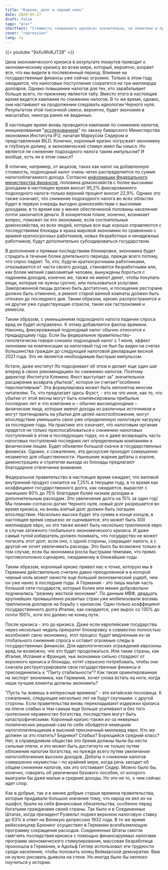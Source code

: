 ```yaml
---
title: "Корона, долг и черный ноль"
date: 2020-05-27
draft: false
tags: "штат"
shorttext: "Стоимость «коронного кризиса» значительна, но политики и предприниматели требуют снижения налогов. Насколько глупым может быть человек?"
cover: "repression"
lang: ru
---
```


{{< youtube "9sXuWoKJT28" >}}

Цена экономического кризиса в результате локаутов приводит к экономическому кризису во всем мире, который, вероятно, взорвет все, что мы видели в послевоенный период. Влияние на государственные финансы уже сейчас огромно. Только в этом году ожидается, что налоговые поступления сократятся на три миллиарда долларов. Однако повышение налогов для тех, кто зарабатывает больше всего, по-прежнему является табу. Вместо этого в настоящее время ведется кампания по снижению налогов. В то же время, однако, они настаивают на продолжении следовать идеологии Черного нуля. Результатом этой токсичной смеси, вероятно, будет экономия в масштабах, никогда ранее не виданных.

В настоящее время вновь проводится кампания по снижению налогов, инициированная "[исследованием](https://www.augsburger-allgemeine.de/bayern/Ifo-Institut-spricht-sich-fuer-Steuerentlastung-als-Konjunkturanstoss-aus-id57393486.html "Ifo-Institut spricht sich für Steuerentlastung als Konjunkturanstoß aus")" по заказу баварского Министерства экономики Института IFO, начатая Маркусом Седером и представленная BILD. Конечно, коронный кризис погружает экономику в глубокую долину, и экономический стимул имел бы смысл. Но является ли снижение подоходного налога таким импульсом? И вообще, есть ли в этом смысл?

В отличие, например, от акцизов, таких как налог на добавленную стоимость, подоходный налог очень четко распределяется по сумме налогооблагаемого дохода. Согласно [информации Федерального министерства финансов](/static/downloads/WD-4-036-19-pdf-data.pdf "Anteile verschiedener Einkommensgruppen am Steueraufkommen"), половина домохозяйств с более высокими доходами в настоящее время вносит 95,2% фиксированного подоходного налога-только верхний процент вносит 22,9%. Однако это также означает, что снижение подоходного налога во всех областях будет в первую очередь выгодно домохозяйствам с высокими доходами, в то время как у менее обеспеченной половины населения почти закончатся деньги. В конкретном плане, конечно, возникает вопрос, поможет ли это экономике, если состоятельные домохозяйства, из всех людей, которые все еще хорошо справляются с последствиями блокады и краха мировой экономики по сравнению с армией краткосрочных работников, новых безработных и ненадежных работников, будут дополнительно субсидироваться государством.

В дополнение к прямым последствиям блокировки, экономика будет страдать в течение более длительного периода, прежде всего потому, что спрос падает. Те, кто, будучи краткосрочными работниками, отказываются от части своего дохода, становятся безработными или, как более мелкий самозанятый человек, вынуждены бороться с падением доходов, конечно же, также не имеют денег, чтобы покупать вещи, которые не нужны срочно, или пользоваться услугами. Замороженной пиццы должно быть достаточно, и посещение ресторана должно быть отменено, а ремонт старой ванной комнаты должен быть отложен до последнего дня. Таким образом, кризис распространится и на другие уже существующие отрасли, такие как гастрономия и ремесла.

Таким образом, с уменьшением подоходного налога падение спроса вряд ли будет исправлено. К этому добавляется фактор времени. Наконец, фиксированный подоходный налог обычно относится к предыдущему году. Если бы федеральное правительство-гипотетически говоря-снизило подоходный налог с 1 июня, эффект экономии на компенсации за налоговый год не был бы виден на счетах большинства граждан до следующей налоговой декларации весной 2021 года. Это не является необходимым быстрым импульсом.

Кстати, даже институт Ifo подозревает об этом и делает еще один шаг вперед в своих рекомендациях по снижению налогов. Поэтому директор Института Клеменс Фюст выступает за" значительное расширение возврата убытков", которое он считает"особенно перспективным". Эта формулировка может быть непонятна многим читателям. То, что предлагает здесь Фуэст, - это не что иное, как то, что убытки от этой весны могут быть компенсированы прибылью последних лет и что компании и – обычно высокодоходные – физические лица, которые имеют доходы из различных источников и могут претендовать на убытки для целей налогообложения, могут впоследствии уменьшить свою уже определенную налоговую нагрузку за последние годы. На практике это означает, что налоговым органам придется не только приспосабливаться к снижению налоговых поступлений в этом и последующих годах, но и даже возвращать часть налоговых поступлений последних лет определенным компаниям и физическим лицам. Будет объявлен большой скачок в государственных финансах. Однако, к сожалению, эта дискуссия проходит совершенно незаметно для общественности. Нынешние жаркие дебаты о короне, демонстрациях и стратегии выхода из блокады предлагают благодарное отвлечение внимания.

Федеральное правительство в настоящее время ожидает, что валовой внутренний продукт снизится на 7,25% в текущем году, в то время как коэффициент государственного долга, как ожидается, вырастет с нынешних 60% до 75% благодаря более низким доходам и дополнительным расходам. Это увеличение долга на 15% за один год! Мы помним-согласно догме Черного нуля, новый долг разрешается во время кризиса, но вновь взятый долг должен быть погашен впоследствии. Насколько высока будет эта сумма в конце концов, в настоящее время серьезно не оценивается; это может быть 300 миллиардов евро, но это также может быть несколько триллионов евро в случае затяжного глобального экономического кризиса. И даже самый тупой избиратель должен понимать, что государство не может погасить этот долг, если оно, с одной стороны, сокращает налоги, а с другой-не хочет увеличивать расходы. Это было бы возможно только в том случае, если бы экономика росла быстрыми темпами, что прямо противоположно сценарию, ожидаемому в ближайшие годы.

Таким образом, коронный кризис привел нас к точке, которую мы в Германии действительно считали давно преодоленной и в которой черный ноль может нанести еще больший экономический ущерб, чем он уже нанес в последние годы. А Германия - это лишь малая часть большой сети государств, которые более или менее добровольно подчинились "режиму жесткой экономии". По данным МВФ, двадцать крупнейших промышленно развитых стран уже мобилизовали восемь триллионов долларов на борьбу с кризисом. Один только коэффициент государственного долга Италии, как ожидается, уже вырос со 135% до почти 160%, хотя это далеко не конец пути.

После кризиса - это до кризиса. Даже если европейские государства через несколько недель прекратят блокировку и совместно полностью возобновят свою экономику, этот процесс будет медленным из-за глобального снижения спроса и оставит огромные следы в государственных финансах. Для идеологических ограждений еврозоны вряд ли возможно, что это будет продолжаться. Или такие страны, как Италия, Испания и Франция, чьи экономики сильно страдают от коронного кризиса и блокады, хотят серьезно потребовать, чтобы они сначала реструктурировали свои государственные финансы и присоединились к "Пакту стабильности"? Как такая ориентированная на экспорт экономика, как Германия, хочет снова встать на ноги, когда наши лучшие клиенты должны экономить?

"Пусть ты живешь в интересные времена" - это китайская пословица. К сожалению, следующие несколько лет не будут скучными. с другой стороны. Если правительства вновь перекладывают издержки кризиса на плечи слабых и тем самым еще больше усиливают и без того гротескное неравенство богатства, последствия могут быть катастрофическими. Коронный кризис-также из-за неверных политических решений-сам по себе обойдется немецким налогоплательщикам в высокий трехзначный миллиард евро. Кто же должен за это платить? Бедняки? Слабых? Борющийся средний класс? Нет, в справедливом обществе это бремя должны были бы нести сильные плечи, и это может быть достигнуто не только путем обложения налогом богатства, но прежде всего путем увеличения налогообложения высоких доходов. Дебаты о снижении налогов совершенно неуместны – по крайней мере, когда речь заходит об общем снижении налогов, как это отстаивает Седер. Можно было бы, конечно, говорить об увеличении базового пособия, от которого выиграли бы даже малые и средние доходы. Но это не то, о чем сейчас идет спор.

Как в добрые, так и в менее добрые старые времена правительства, которые придавали большое значение тому, что народ не вел их на эшафот, брали на себя финансовые обязательства, особенно перед богатыми гражданами своей страны. Так было и в Соединенных Штатах, когда президент Рузвельт поднял верхнюю налоговую ставку до 63% в ответ на Великую депрессию 1932 года. В то же время рейхсканцлер Брюнинг осуществил в Германии всеобъемлющую программу сокращения расходов. Соединенные Штаты смогли смягчить последствия кризиса с помощью финансируемых налогами программ экономического стимулирования, массовая безработица произошла в Германии, и Адольф Гитлер использовал эти трудности среди населения, чтобы положить конец Веймарской демократии. Вам не нужно рисовать дьявола на стене. Но иногда было бы неплохо поучиться у истории.
